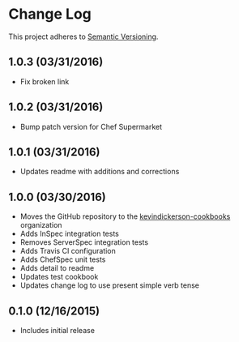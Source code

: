 # Change Log

This project adheres to [Semantic Versioning](http://semver.org/).

## 1.0.3 (03/31/2016)

- Fix broken link

## 1.0.2 (03/31/2016)

- Bump patch version for Chef Supermarket

## 1.0.1 (03/31/2016)

- Updates readme with additions and corrections

## 1.0.0 (03/30/2016)

- Moves the GitHub repository to the [kevindickerson-cookbooks][kevindickerson-cookbooks] organization
- Adds InSpec integration tests
- Removes ServerSpec integration tests
- Adds Travis CI configuration
- Adds ChefSpec unit tests
- Adds detail to readme
- Updates test cookbook
- Updates change log to use present simple verb tense

## 0.1.0 (12/16/2015)

- Includes initial release

[kevindickerson-cookbooks]: https://github.com/kevindickerson-cookbooks
